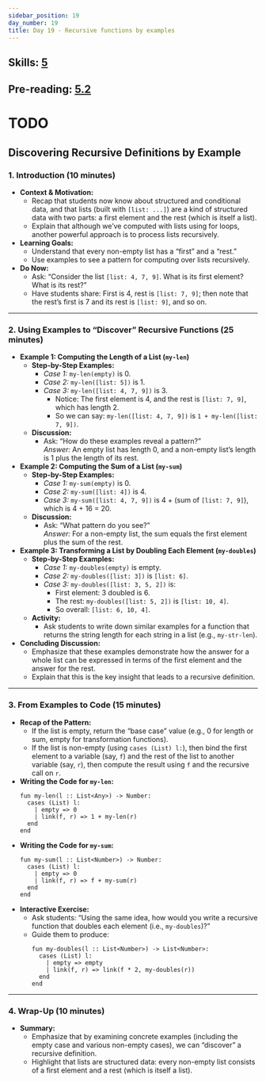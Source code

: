 ```yaml
---
sidebar_position: 19
day_number: 19
title: Day 19 - Recursive functions by examples
---
```


## Skills: [5](/skills/#(5))

## Pre-reading: [5.2](https://dcic-world.org/2024-09-03/processing-lists.html#(part._processing-lists))

# TODO

## Discovering Recursive Definitions by Example

### 1. Introduction (10 minutes)
- **Context & Motivation:**
  - Recap that students now know about structured and conditional data, and that lists (built with `[list: ...]`) are a kind of structured data with two parts: a first element and the rest (which is itself a list).
  - Explain that although we’ve computed with lists using for loops, another powerful approach is to process lists recursively.
- **Learning Goals:**
  - Understand that every non-empty list has a “first” and a “rest.”
  - Use examples to see a pattern for computing over lists recursively.
- **Do Now:**
  - Ask: “Consider the list `[list: 4, 7, 9]`. What is its first element? What is its rest?”
  - Have students share: First is 4, rest is `[list: 7, 9]`; then note that the rest’s first is 7 and its rest is `[list: 9]`, and so on.

---

### 2. Using Examples to “Discover” Recursive Functions (25 minutes)
- **Example 1: Computing the Length of a List (`my-len`)**
  - **Step-by-Step Examples:**
    - *Case 1:* `my-len(empty)` is 0.
    - *Case 2:* `my-len([list: 5])` is 1.
    - *Case 3:* `my-len([list: 4, 7, 9])` is 3.
      - Notice: The first element is 4, and the rest is `[list: 7, 9]`, which has length 2.
      - So we can say: `my-len([list: 4, 7, 9])` is `1 + my-len([list: 7, 9])`.
  - **Discussion:**
    - Ask: “How do these examples reveal a pattern?”  
      *Answer:* An empty list has length 0, and a non-empty list’s length is 1 plus the length of its rest.
- **Example 2: Computing the Sum of a List (`my-sum`)**
  - **Step-by-Step Examples:**
    - *Case 1:* `my-sum(empty)` is 0.
    - *Case 2:* `my-sum([list: 4])` is 4.
    - *Case 3:* `my-sum([list: 4, 7, 9])` is 4 + (sum of `[list: 7, 9]`), which is 4 + 16 = 20.
  - **Discussion:**
    - Ask: “What pattern do you see?”  
      *Answer:* For a non-empty list, the sum equals the first element plus the sum of the rest.
- **Example 3: Transforming a List by Doubling Each Element (`my-doubles`)**
  - **Step-by-Step Examples:**
    - *Case 1:* `my-doubles(empty)` is empty.
    - *Case 2:* `my-doubles([list: 3])` is `[list: 6]`.
    - *Case 3:* `my-doubles([list: 3, 5, 2])` is:
      - First element: 3 doubled is 6.
      - The rest: `my-doubles([list: 5, 2])` is `[list: 10, 4]`.
      - So overall: `[list: 6, 10, 4]`.
  - **Activity:**
    - Ask students to write down similar examples for a function that returns the string length for each string in a list (e.g., `my-str-len`).
- **Concluding Discussion:**
  - Emphasize that these examples demonstrate how the answer for a whole list can be expressed in terms of the first element and the answer for the rest.  
  - Explain that this is the key insight that leads to a recursive definition.

---

### 3. From Examples to Code (15 minutes)
- **Recap of the Pattern:**
  - If the list is empty, return the “base case” value (e.g., 0 for length or sum, empty for transformation functions).
  - If the list is non-empty (using `cases (List) l:`), then bind the first element to a variable (say, `f`) and the rest of the list to another variable (say, `r`), then compute the result using `f` and the recursive call on `r`.
- **Writing the Code for `my-len`:**
  ```pyret
  fun my-len(l :: List<Any>) -> Number:
    cases (List) l:
      | empty => 0
      | link(f, r) => 1 + my-len(r)
    end
  end
  ```
- **Writing the Code for `my-sum`:**
  ```pyret
  fun my-sum(l :: List<Number>) -> Number:
    cases (List) l:
      | empty => 0
      | link(f, r) => f + my-sum(r)
    end
  end
  ```
- **Interactive Exercise:**
  - Ask students: “Using the same idea, how would you write a recursive function that doubles each element (i.e., `my-doubles`)?”
  - Guide them to produce:
    ```pyret
    fun my-doubles(l :: List<Number>) -> List<Number>:
      cases (List) l:
        | empty => empty
        | link(f, r) => link(f * 2, my-doubles(r))
      end
    end
    ```

---

### 4. Wrap-Up (10 minutes)
- **Summary:**
  - Emphasize that by examining concrete examples (including the empty case and various non-empty cases), we can “discover” a recursive definition.
  - Highlight that lists are structured data: every non-empty list consists of a first element and a rest (which is itself a list).

